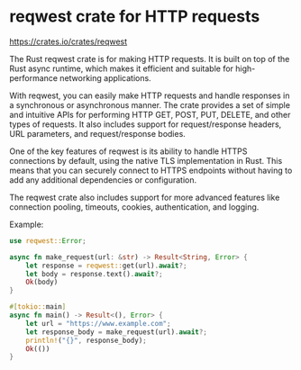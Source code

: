 # reqwest crate for HTTP requests

<https://crates.io/crates/reqwest>

The Rust reqwest crate is for making HTTP requests. It is built on top of the Rust async runtime, which makes it efficient and suitable for high-performance networking applications.

With reqwest, you can easily make HTTP requests and handle responses in a synchronous or asynchronous manner. The crate provides a set of simple and intuitive APIs for performing HTTP GET, POST, PUT, DELETE, and other types of requests. It also includes support for request/response headers, URL parameters, and request/response bodies.

One of the key features of reqwest is its ability to handle HTTPS connections by default, using the native TLS implementation in Rust. This means that you can securely connect to HTTPS endpoints without having to add any additional dependencies or configuration.

The reqwest crate also includes support for more advanced features like connection pooling, timeouts, cookies, authentication, and logging.

Example:

```rust
use reqwest::Error;

async fn make_request(url: &str) -> Result<String, Error> {
    let response = reqwest::get(url).await?;
    let body = response.text().await?;
    Ok(body)
}

#[tokio::main]
async fn main() -> Result<(), Error> {
    let url = "https://www.example.com";
    let response_body = make_request(url).await?;
    println!("{}", response_body);
    Ok(())
}
```
